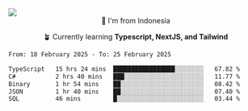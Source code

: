 
<img align = "center" src="https://readme-typing-svg.herokuapp.com?font=Fira+Code&size=25&pause=1000&color=00F713&center=true&vCenter=true&random=false&width=850&height=70&lines=Hi+There+%F0%9F%91%8B%2C+Im+Julian+Caesar;"/>
<br>

<div align = "center">
  📌 I'm from Indonesia
  
  🪴 Currently learning **Typescript, NextJS, and Tailwind**
</div>

<!--START_SECTION:waka-->

```txt
From: 18 February 2025 - To: 25 February 2025

TypeScript   15 hrs 24 mins  █████████████████░░░░░░░░   67.82 %
C#           2 hrs 40 mins   ███░░░░░░░░░░░░░░░░░░░░░░   11.77 %
Binary       1 hr 54 mins    ██░░░░░░░░░░░░░░░░░░░░░░░   08.42 %
JSON         1 hr 40 mins    ██░░░░░░░░░░░░░░░░░░░░░░░   07.40 %
SQL          46 mins         █░░░░░░░░░░░░░░░░░░░░░░░░   03.44 %
```

<!--END_SECTION:waka-->
